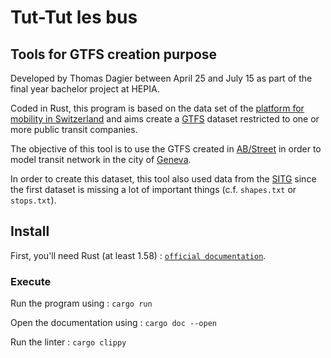# Tut-Tut les bus

## Tools for GTFS creation purpose

Developed by Thomas Dagier between April 25 and July 15 as part of the final year bachelor project at HEPIA.

Coded in Rust, this program is based on the data set of the [platform for mobility in Switzerland](https://opentransportdata.swiss/fr/dataset/timetable-2022-gtfs2020) and aims create a [GTFS](https://developers.google.com/transit/gtfs?hl=fr) dataset restricted to one or more public transit companies.

The objective of this tool is to use the GTFS created in [AB/Street](abstreet.org) in order to model transit network in the city of [Geneva](tpg.ch).

In order to create this dataset, this tool also used data from the [SITG](sitg.ch) since the first dataset is missing a lot of important things (c.f. `shapes.txt` or `stops.txt`).

## Install

First, you'll need Rust (at least 1.58) : [`official documentation`](https://www.rust-lang.org/tools/install).

### Execute

Run the program using : `cargo run`

Open the documentation using : `cargo doc --open`

Run the linter : `cargo clippy`
